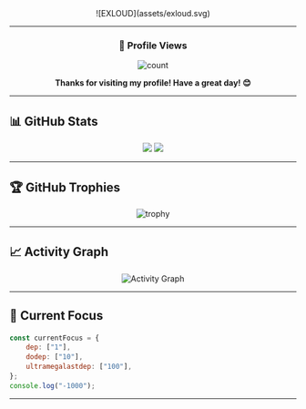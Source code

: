 <div align="center">
![EXLOUD](assets/exloud.svg)
</div>

---

<div align="center">

### 👀 Profile Views

<img alt="count" src="https://count.getloli.com/get/@:EXLOUD?theme=booru-qualityhentais" />

**Thanks for visiting my profile! Have a great day! 😊**

</div>

---

## 📊 GitHub Stats
<div align="center">
  
<img height="180em" src="https://github-readme-stats.vercel.app/api?username=EXLOUD&show_icons=true&theme=tokyonight&hide_border=true&count_private=true" />
<img height="180em" src="https://github-readme-stats.vercel.app/api/top-langs/?username=EXLOUD&layout=compact&theme=tokyonight&hide_border=true" />
</div>

---

## 🏆 GitHub Trophies
<div align="center">
  
![trophy](https://github-profile-trophy.vercel.app/?username=EXLOUD&theme=tokyonight&no-frame=true&no-bg=true&margin-w=4)
</div>

---

## 📈 Activity Graph
<div align="center">
  
![Activity Graph](https://github-readme-activity-graph.vercel.app/graph?username=EXLOUD&bg_color=1a1b27&color=70a5fd&line=70a5fd&point=ffffff&area=true&hide_border=true)
</div>

---

## 🎯 Current Focus
```javascript
const currentFocus = {
    dep: ["1"],
    dodep: ["10"],
    ultramegalastdep: ["100"],
};
console.log("-1000");
```

---

